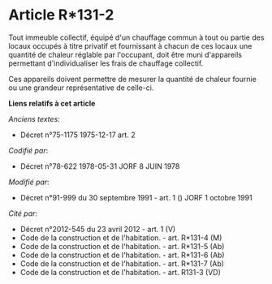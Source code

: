 # Article R*131-2

Tout immeuble collectif, équipé d'un chauffage commun à tout ou partie des locaux occupés à titre privatif et fournissant à
chacun de ces locaux une quantité de chaleur réglable par l'occupant, doit être muni d'appareils permettant d'individualiser
les frais de chauffage collectif.

Ces appareils doivent permettre de mesurer la quantité de chaleur fournie ou une grandeur représentative de celle-ci.

**Liens relatifs à cet article**

_Anciens textes_:

  - Décret n°75-1175 1975-12-17 art. 2

_Codifié par_:

  - Décret n°78-622 1978-05-31 JORF 8 JUIN 1978

_Modifié par_:

  - Décret n°91-999 du 30 septembre 1991 - art. 1 () JORF 1 octobre 1991

_Cité par_:

  - Décret n°2012-545 du 23 avril 2012 - art. 1 (V)
  - Code de la construction et de l'habitation. - art. R*131-4 (M)
  - Code de la construction et de l'habitation. - art. R*131-5 (Ab)
  - Code de la construction et de l'habitation. - art. R*131-6 (Ab)
  - Code de la construction et de l'habitation. - art. R*131-7 (Ab)
  - Code de la construction et de l'habitation. - art. R131-3 (VD)
